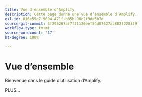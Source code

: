 ```yaml
---
title: Vue d’ensemble d’Amplify
description: Cette page donne une vue d’ensemble d’Amplify.
exl-id: 816e55e7-9694-471f-b05b-96c2f9de5b7d
source-git-commit: 3f295267af7f21120eef54d07627ac802f2283f9
workflow-type: tm+mt
source-wordcount: '17'
ht-degree: 100%

---
```


# Vue d’ensemble

Bienvenue dans le guide d’utilisation d’Amplify.

PLUS...

<!--
This is the landing page of the user guide. It should be the first list item in the TOC.md file.

See other user landing pages to get ideas.
-->

